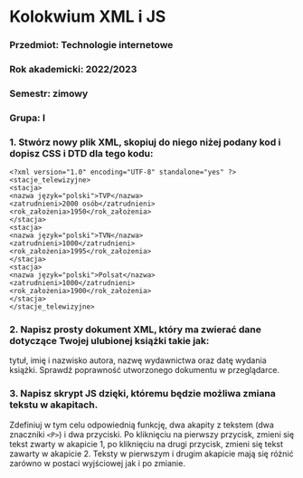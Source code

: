 # Kolokwium XML i JS 
### Przedmiot: Technologie internetowe  
### Rok akademicki: 2022/2023 
### Semestr: zimowy 
### Grupa: I 
 
### 1. Stwórz nowy plik XML, skopiuj do niego niżej podany kod i dopisz CSS i DTD dla tego kodu: 
```
<?xml version="1.0" encoding="UTF-8" standalone="yes" ?> 
<stacje_telewizyjne> 
<stacja> 
<nazwa język="polski">TVP</nazwa> 
<zatrudnieni>2000 osób</zatrudnieni> 
<rok_założenia>1950</rok_założenia> 
</stacja> 
<stacja> 
<nazwa język="polski">TVN</nazwa> 
<zatrudnieni>1000</zatrudnieni> 
<rok_założenia>1995</rok_założenia> 
</stacja> 
<stacja> 
<nazwa język="polski">Polsat</nazwa> 
<zatrudnieni>1000</zatrudnieni> 
<rok_założenia>1900</rok_założenia> 
</stacja> 
</stacje_telewizyjne>
```
### 2.	Napisz prosty dokument XML, który ma zwierać dane dotyczące Twojej ulubionej książki takie jak: 
tytuł, imię i nazwisko autora, nazwę wydawnictwa oraz datę wydania książki. Sprawdź poprawność utworzonego dokumentu w przeglądarce.  
 
### 3.	Napisz skrypt JS dzięki, któremu będzie możliwa zmiana tekstu w akapitach. 
Zdefiniuj w tym celu odpowiednią funkcję, dwa akapity z tekstem (dwa znaczniki `<P>`) i dwa przyciski. Po kliknięciu na pierwszy przycisk, zmieni się tekst zwarty w akapicie 1, po kliknięciu na drugi przycisk, zmieni się tekst zawarty w akapicie 2. Teksty w pierwszym i drugim akapicie mają się różnić zarówno w postaci wyjściowej jak i po zmianie. 
